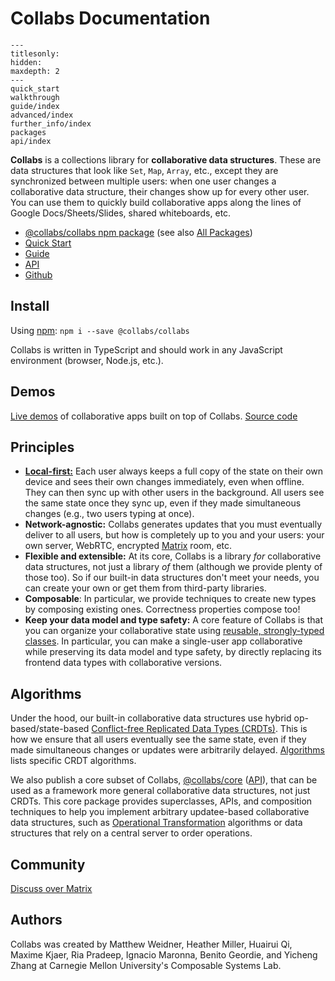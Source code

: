 # Collabs Documentation

```{toctree}
---
titlesonly:
hidden:
maxdepth: 2
---
quick_start
walkthrough
guide/index
advanced/index
further_info/index
packages
api/index
```

**Collabs** is a collections library for **collaborative data structures**. These are data structures that look like `Set`, `Map`, `Array`, etc., except they are synchronized between multiple users: when one user changes a collaborative data structure, their changes show up for every other user. You can use them to quickly build collaborative apps along the lines of Google Docs/Sheets/Slides, shared whiteboards, etc.

- [@collabs/collabs npm package](https://www.npmjs.com/package/@collabs/collabs) (see also [All Packages](./packages.html))
- [Quick Start](./quick_start.html)
- [Guide](./guide/)
- [API](./api/)
- [Github](https://github.com/composablesys/collabs)

## Install

Using [npm](https://docs.npmjs.com/cli/v8/commands/npm): `npm i --save @collabs/collabs`

Collabs is written in TypeScript and should work in any JavaScript environment (browser, Node.js, etc.).

## Demos

[Live demos](https://collabs-demos.herokuapp.com/) of collaborative apps built on top of Collabs. [Source code](https://github.com/composablesys/collabs/tree/master/demos)

## Principles

- [**Local-first:**](https://www.inkandswitch.com/local-first/) Each user always keeps a full copy of the state on their own device and sees their own changes immediately, even when offline. They can then sync up with other users in the background. All users see the same state once they sync up, even if they made simultaneous changes (e.g., two users typing at once).
- **Network-agnostic:** Collabs generates updates that you must eventually deliver to all users, but how is completely up to you and your users: your own server, WebRTC, encrypted [Matrix](matrix.org) room, etc.
- **Flexible and extensible:** At its core, Collabs is a library _for_ collaborative data structures, not just a library _of_ them (although we provide plenty of those too). So if our built-in data structures don't meet your needs, you can create your own or get them from third-party libraries. <!-- TODO: create your own: link to advanced guide page -->
- **Composable**: In particular, we provide techniques to create new types by composing existing ones. Correctness properties compose too! <!-- TODO: composing existing ones: link to advanced guide page on composition techniques -->
- **Keep your data model and type safety:** A core feature of Collabs is that you can organize your collaborative state using [reusable, strongly-typed classes](./guide/data_modeling.html). In particular, you can make a single-user app collaborative while preserving its data model and type safety, by directly replacing its frontend data types with collaborative versions.

## Algorithms

Under the hood, our built-in collaborative data structures use hybrid op-based/state-based [Conflict-free Replicated Data Types (CRDTs)](https://crdt.tech/). This is how we ensure that all users eventually see the same state, even if they made simultaneous changes or updates were arbitrarily delayed. [Algorithms](./further_info/algorithms.html) lists specific CRDT algorithms.

We also publish a core subset of Collabs, [@collabs/core](https://www.npmjs.com/package/@collabs/core) ([API](./api/core/)), that can be used as a framework more general collaborative data structures, not just CRDTs. This core package provides superclasses, APIs, and composition techniques to help you implement arbitrary updatee-based collaborative data structures, such as [Operational Transformation](https://en.wikipedia.org/wiki/Operational_transformation) algorithms or data structures that rely on a central server to order operations.

## Community

[Discuss over Matrix](https://matrix.to/#/#collabs-library:matrix.org)

## Authors

Collabs was created by Matthew Weidner, Heather Miller, Huairui Qi, Maxime Kjaer, Ria Pradeep, Ignacio Maronna, Benito Geordie, and Yicheng Zhang at Carnegie Mellon University's Composable Systems Lab.
